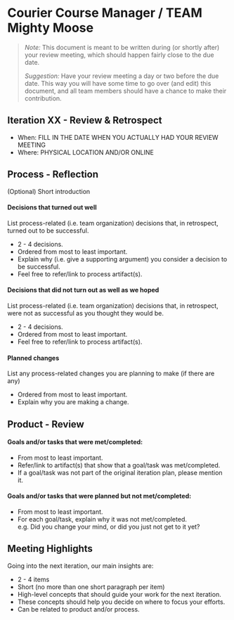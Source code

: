 # Courier Course Manager / TEAM Mighty Moose

 > _Note:_ This document is meant to be written during (or shortly after) your review meeting, which should happen fairly close to the due date.      
 >      
 > _Suggestion:_ Have your review meeting a day or two before the due date. This way you will have some time to go over (and edit) this document, and all team members should have a chance to make their contribution.


## Iteration XX - Review & Retrospect

 * When: FILL IN THE DATE WHEN YOU ACTUALLY HAD YOUR REVIEW MEETING
 * Where: PHYSICAL LOCATION AND/OR ONLINE

## Process - Reflection

(Optional) Short introduction

#### Decisions that turned out well

List process-related (i.e. team organization) decisions that, in retrospect, turned out to be successful.


 * 2 - 4 decisions.
 * Ordered from most to least important.
 * Explain why (i.e. give a supporting argument) you consider a decision to be successful.
 * Feel free to refer/link to process artifact(s).

#### Decisions that did not turn out as well as we hoped

List process-related (i.e. team organization) decisions that, in retrospect, were not as successful as you thought they would be.

 * 2 - 4 decisions.
 * Ordered from most to least important.
 * Feel free to refer/link to process artifact(s).


#### Planned changes

List any process-related changes you are planning to make (if there are any)

 * Ordered from most to least important.
 * Explain why you are making a change.


## Product - Review

#### Goals and/or tasks that were met/completed:

 * From most to least important.
 * Refer/link to artifact(s) that show that a goal/task was met/completed.
 * If a goal/task was not part of the original iteration plan, please mention it.

#### Goals and/or tasks that were planned but not met/completed:

 * From most to least important.
 * For each goal/task, explain why it was not met/completed.      
   e.g. Did you change your mind, or did you just not get to it yet?

## Meeting Highlights

Going into the next iteration, our main insights are:

 * 2 - 4 items
 * Short (no more than one short paragraph per item)
 * High-level concepts that should guide your work for the next iteration.
 * These concepts should help you decide on where to focus your efforts.
 * Can be related to product and/or process.
